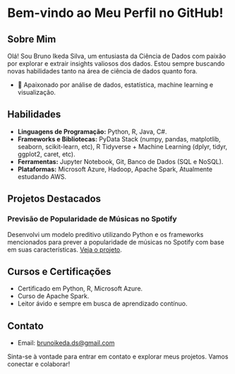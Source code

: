 # Bem-vindo ao Meu Perfil no GitHub!

## Sobre Mim
Olá! Sou Bruno Ikeda Silva, um entusiasta da Ciência de Dados com paixão por explorar e extrair insights valiosos dos dados. Estou sempre buscando novas habilidades tanto na área de ciência de dados quanto fora.

- 🌟 Apaixonado por análise de dados, estatística, machine learning e visualização.

## Habilidades

- **Linguagens de Programação:** Python, R, Java, C#.
- **Frameworks e Bibliotecas:** PyData Stack (numpy, pandas, matplotlib, seaborn, scikit-learn, etc), R Tidyverse + Machine Learning (dplyr, tidyr, ggplot2, caret, etc).
- **Ferramentas:** Jupyter Notebook, Git, Banco de Dados (SQL e NoSQL).
- **Plataformas:** Microsoft Azure, Hadoop, Apache Spark, Atualmente estudando AWS.

## Projetos Destacados

### Previsão de Popularidade de Músicas no Spotify
Desenvolvi um modelo preditivo utilizando Python e os frameworks mencionados para prever a popularidade de músicas no Spotify com base em suas características. [Veja o projeto](https://github.com/BrunoIkedaDS/SpotifySongsPopularity).

## Cursos e Certificações

- Certificado em Python, R, Microsoft Azure.
- Curso de Apache Spark.
- Leitor ávido e sempre em busca de aprendizado contínuo.

## Contato

- Email: brunoikeda.ds@gmail.com

Sinta-se à vontade para entrar em contato e explorar meus projetos. Vamos conectar e colaborar!
